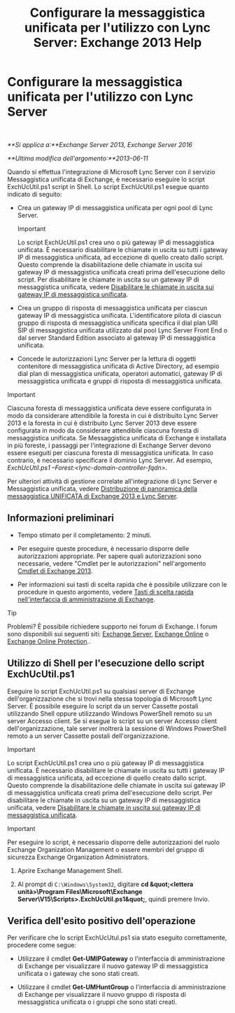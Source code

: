 ﻿---
title: "Configurare la messaggistica unificata per l'utilizzo con Lync Server: Exchange 2013 Help"
TOCTitle: Configurare la messaggistica unificata per l'utilizzo con Lync Server
ms:assetid: 29bdddbf-75d5-4c92-988e-c8506ecc7a1c
ms:mtpsurl: https://technet.microsoft.com/it-it/library/JJ966276(v=EXCHG.150)
ms:contentKeyID: 52063053
ms.date: 05/22/2018
mtps_version: v=EXCHG.150
ms.translationtype: MT
---

# Configurare la messaggistica unificata per l'utilizzo con Lync Server

 

_**Si applica a:**Exchange Server 2013, Exchange Server 2016_

_**Ultima modifica dell'argomento:**2013-06-11_

Quando si effettua l'integrazione di Microsoft Lync Server con il servizio Messaggistica unificata di Exchange, è necessario eseguire lo script ExchUcUtil.ps1 script in Shell. Lo script ExchUcUtil.ps1 esegue quanto indicato di seguito:

  - Crea un gateway IP di messaggistica unificata per ogni pool di Lync Server.
    

    > [!IMPORTANT]
    > Lo script ExchUcUtil.ps1 crea uno o più gateway IP di messaggistica unificata. È necessario disabilitare le chiamate in uscita su tutti i gateway IP di messaggistica unificata, ad eccezione di quello creato dallo script. Questo comprende la disabilitazione delle chiamate in uscita sui gateway IP di messaggistica unificata creati prima dell'esecuzione dello script. Per disabilitare le chiamate in uscita su un gateway IP di messaggistica unificata, vedere <A href="disable-outgoing-calls-on-um-ip-gateways-exchange-2013-help.md">Disabilitare le chiamate in uscita sui gateway IP di messaggistica unificata</A>.



  - Crea un gruppo di risposta di messaggistica unificata per ciascun gateway IP di messaggistica unificata. L'identificatore pilota di ciascun gruppo di risposta di messaggistica unificata specifica il dial plan URI SIP di messaggistica unificata utilizzato dal pool Lync Server Front End o dal server Standard Edition associato al gateway IP di messaggistica unificata.

  - Concede le autorizzazioni Lync Server per la lettura di oggetti contenitore di messaggistica unificata di Active Directory, ad esempio dial plan di messaggistica unificata, operatori automatici, gateway IP di messaggistica unificata e gruppi di risposta di messaggistica unificata.


> [!IMPORTANT]
> Ciascuna foresta di messaggistica unificata deve essere configurata in modo da considerare attendibile la foresta in cui è distribuito Lync Server 2013 e la foresta in cui è distribuito Lync Server 2013 deve essere configurata in modo da considerare attendibile ciascuna foresta di messaggistica unificata. Se Messaggistica unificata di Exchange è installata in più foreste, i passaggi per l'integrazione di Exchange Server devono essere eseguiti per ciascuna foresta di messaggistica unificata. In caso contrario, è necessario specificare il dominio Lync Server. Ad esempio, <EM>ExchUcUtil.ps1 –Forest:&lt;lync-domain-controller-fqdn&gt;</EM>.



Per ulteriori attività di gestione correlate all'integrazione di Lync Server e Messaggistica unificata, vedere [Distribuzione di panoramica della messaggistica UNIFICATA di Exchange 2013 e Lync Server](deploying-exchange-2013-um-and-lync-server-overview-exchange-2013-help.md).

## Informazioni preliminari

  - Tempo stimato per il completamento: 2 minuti.

  - Per eseguire queste procedure, è necessario disporre delle autorizzazioni appropriate. Per sapere quali autorizzazioni sono necessarie, vedere "Cmdlet per le autorizzazioni" nell'argomento [Cmdlet di Exchange 2013](https://technet.microsoft.com/it-it/library/bb124413\(v=exchg.150\)).

  - Per informazioni sui tasti di scelta rapida che è possibile utilizzare con le procedure in questo argomento, vedere [Tasti di scelta rapida nell'interfaccia di amministrazione di Exchange](keyboard-shortcuts-in-the-exchange-admin-center-exchange-online-protection-help.md).


> [!TIP]
> Problemi? È possibile richiedere supporto nei forum di Exchange. I forum sono disponibili sui seguenti siti: <A href="https://go.microsoft.com/fwlink/p/?linkid=60612">Exchange Server</A>, <A href="https://go.microsoft.com/fwlink/p/?linkid=267542">Exchange Online</A> o <A href="https://go.microsoft.com/fwlink/p/?linkid=285351">Exchange Online Protection</A>..



## Utilizzo di Shell per l'esecuzione dello script ExchUcUtil.ps1

Eseguire lo script ExchUcUtil.ps1 su qualsiasi server di Exchange dell'organizzazione che si trovi nella stessa topologia di Microsoft Lync Server. È possibile eseguire lo script da un server Cassette postali utilizzando Shell oppure utilizzando Windows PowerShell remoto su un server Accesso client. Se si esegue lo script su un server Accesso client dell'organizzazione, tale server inoltrerà la sessione di Windows PowerShell remoto a un server Cassette postali dell'organizzazione.


> [!IMPORTANT]
> Lo script ExchUcUtil.ps1 crea uno o più gateway IP di messaggistica unificata. È necessario disabilitare le chiamate in uscita su tutti i gateway IP di messaggistica unificata, ad eccezione di quello creato dallo script. Questo comprende la disabilitazione delle chiamate in uscita sui gateway IP di messaggistica unificata creati prima dell'esecuzione dello script. Per disabilitare le chiamate in uscita su un gateway IP di messaggistica unificata, vedere <A href="disable-outgoing-calls-on-um-ip-gateways-exchange-2013-help.md">Disabilitare le chiamate in uscita sui gateway IP di messaggistica unificata</A>.




> [!IMPORTANT]
> Per eseguire lo script, è necessario disporre delle autorizzazioni del ruolo Exchange Organization Management o essere membri del gruppo di sicurezza Exchange Organization Administrators.



1.  Aprire Exchange Management Shell.

2.  Al prompt di `C:\Windows\System32`, digitare **cd \&quot;\<lettera unità\>\\Program Files\\Microsoft\\Exchange Server\\V15\\Scripts\>.ExchUcUtil.ps1\&quot;**, quindi premere Invio.

## Verifica dell'esito positivo dell'operazione

Per verificare che lo script ExchUcUtul.ps1 sia stato eseguito correttamente, procedere come segue:

  - Utilizzare il cmdlet **Get-UMIPGateway** o l'interfaccia di amministrazione di Exchange per visualizzare il nuovo gateway IP di messaggistica unificata o i gateway che sono stati creati.

  - Utilizzare il cmdlet **Get-UMHuntGroup** o l'interfaccia di amministrazione di Exchange per visualizzare il nuovo gruppo di risposta di messaggistica unificata o i gruppi che sono stati creati.

